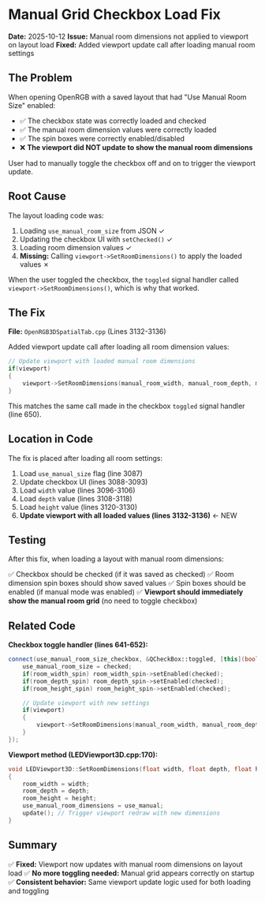 # Manual Grid Checkbox Load Fix

**Date:** 2025-10-12
**Issue:** Manual room dimensions not applied to viewport on layout load
**Fixed:** Added viewport update call after loading manual room settings

## The Problem

When opening OpenRGB with a saved layout that had "Use Manual Room Size" enabled:
- ✅ The checkbox state was correctly loaded and checked
- ✅ The manual room dimension values were correctly loaded
- ✅ The spin boxes were correctly enabled/disabled
- ❌ **The viewport did NOT update to show the manual room dimensions**

User had to manually toggle the checkbox off and on to trigger the viewport update.

## Root Cause

The layout loading code was:
1. Loading `use_manual_room_size` from JSON ✓
2. Updating the checkbox UI with `setChecked()` ✓
3. Loading room dimension values ✓
4. **Missing:** Calling `viewport->SetRoomDimensions()` to apply the loaded values ✗

When the user toggled the checkbox, the `toggled` signal handler called `viewport->SetRoomDimensions()`, which is why that worked.

## The Fix

**File:** `OpenRGB3DSpatialTab.cpp` (Lines 3132-3136)

Added viewport update call after loading all room dimension values:

```cpp
// Update viewport with loaded manual room dimensions
if(viewport)
{
    viewport->SetRoomDimensions(manual_room_width, manual_room_depth, manual_room_height, use_manual_room_size);
}
```

This matches the same call made in the checkbox `toggled` signal handler (line 650).

## Location in Code

The fix is placed after loading all room settings:
1. Load `use_manual_size` flag (line 3087)
2. Update checkbox UI (lines 3088-3093)
3. Load `width` value (lines 3096-3106)
4. Load `depth` value (lines 3108-3118)
5. Load `height` value (lines 3120-3130)
6. **Update viewport with all loaded values (lines 3132-3136)** ← NEW

## Testing

After this fix, when loading a layout with manual room dimensions:

✅ Checkbox should be checked (if it was saved as checked)
✅ Room dimension spin boxes should show saved values
✅ Spin boxes should be enabled (if manual mode was enabled)
✅ **Viewport should immediately show the manual room grid** (no need to toggle checkbox)

## Related Code

**Checkbox toggle handler (lines 641-652):**
```cpp
connect(use_manual_room_size_checkbox, &QCheckBox::toggled, [this](bool checked) {
    use_manual_room_size = checked;
    if(room_width_spin) room_width_spin->setEnabled(checked);
    if(room_depth_spin) room_depth_spin->setEnabled(checked);
    if(room_height_spin) room_height_spin->setEnabled(checked);

    // Update viewport with new settings
    if(viewport)
    {
        viewport->SetRoomDimensions(manual_room_width, manual_room_depth, manual_room_height, use_manual_room_size);
    }
});
```

**Viewport method (LEDViewport3D.cpp:170):**
```cpp
void LEDViewport3D::SetRoomDimensions(float width, float depth, float height, bool use_manual)
{
    room_width = width;
    room_depth = depth;
    room_height = height;
    use_manual_room_dimensions = use_manual;
    update(); // Trigger viewport redraw with new dimensions
}
```

## Summary

✅ **Fixed:** Viewport now updates with manual room dimensions on layout load
✅ **No more toggling needed:** Manual grid appears correctly on startup
✅ **Consistent behavior:** Same viewport update logic used for both loading and toggling
